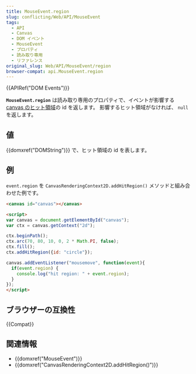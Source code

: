 ```yaml
---
title: MouseEvent.region
slug: conflicting/Web/API/MouseEvent
tags:
  - API
  - Canvas
  - DOM イベント
  - MouseEvent
  - プロパティ
  - 読み取り専用
  - リファレンス
original_slug: Web/API/MouseEvent/region
browser-compat: api.MouseEvent.region
---
```

{{APIRef("DOM Events")}}

**`MouseEvent.region`** は読み取り専用のプロパティで、イベントが影響する [canvas のヒット領域](/ja/docs/Web/API/CanvasRenderingContext2D/addHitRegion)の id を返します。
影響するヒット領域がなければ、 `null` を返します。

## 値

{{domxref("DOMString")}} で、ヒット領域の id を表します。

## 例

`event.region` を `CanvasRenderingContext2D.addHitRegion()` メソッドと組み合わせた例です。

```html
<canvas id="canvas"></canvas>

<script>
var canvas = document.getElementById("canvas");
var ctx = canvas.getContext("2d");

ctx.beginPath();
ctx.arc(70, 80, 10, 0, 2 * Math.PI, false);
ctx.fill();
ctx.addHitRegion({id: "circle"});

canvas.addEventListener("mousemove", function(event){
  if(event.region) {
    console.log("hit region: " + event.region);
  }
});
</script>
```

## ブラウザーの互換性

{{Compat}}

## 関連情報

- {{domxref("MouseEvent")}}
- {{domxref("CanvasRenderingContext2D.addHitRegion()")}}
